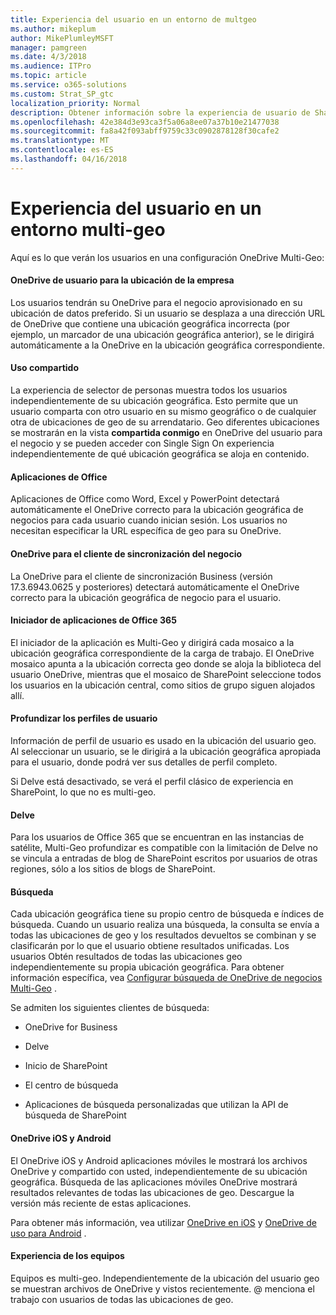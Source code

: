 ```yaml
---
title: Experiencia del usuario en un entorno de multgeo
ms.author: mikeplum
author: MikePlumleyMSFT
manager: pamgreen
ms.date: 4/3/2018
ms.audience: ITPro
ms.topic: article
ms.service: o365-solutions
ms.custom: Strat_SP_gtc
localization_priority: Normal
description: Obtener información sobre la experiencia de usuario de SharePoint y OneDrive en un entorno multi-geo.
ms.openlocfilehash: 42e384d3e93ca3f5a06a8ee07a37b10e21477038
ms.sourcegitcommit: fa8a42f093abff9759c33c0902878128f30cafe2
ms.translationtype: MT
ms.contentlocale: es-ES
ms.lasthandoff: 04/16/2018
---
```

# <a name="user-experience-in-a-multi-geo-environment"></a>Experiencia del usuario en un entorno multi-geo

Aquí es lo que verán los usuarios en una configuración OneDrive Multi-Geo:

#### <a name="users-onedrive-for-business-location"></a>OneDrive de usuario para la ubicación de la empresa

Los usuarios tendrán su OneDrive para el negocio aprovisionado en su ubicación de datos preferido. Si un usuario se desplaza a una dirección URL de OneDrive que contiene una ubicación geográfica incorrecta (por ejemplo, un marcador de una ubicación geográfica anterior), se le dirigirá automáticamente a la OneDrive en la ubicación geográfica correspondiente.

#### <a name="sharing"></a>Uso compartido

La experiencia de selector de personas muestra todos los usuarios independientemente de su ubicación geográfica. Esto permite que un usuario comparta con otro usuario en su mismo geográfico o de cualquier otra de ubicaciones de geo de su arrendatario. Geo diferentes ubicaciones se mostrarán en la vista **compartida conmigo** en OneDrive del usuario para el negocio y se pueden acceder con Single Sign On experiencia independientemente de qué ubicación geográfica se aloja en contenido.

#### <a name="office-applications"></a>Aplicaciones de Office

Aplicaciones de Office como Word, Excel y PowerPoint detectará automáticamente el OneDrive correcto para la ubicación geográfica de negocios para cada usuario cuando inician sesión. Los usuarios no necesitan especificar la URL específica de geo para su OneDrive.

#### <a name="onedrive-for-business-sync-client"></a>OneDrive para el cliente de sincronización del negocio

La OneDrive para el cliente de sincronización Business (versión 17.3.6943.0625 y posteriores) detectará automáticamente el OneDrive correcto para la ubicación geográfica de negocio para el usuario.

#### <a name="office-365-app-launcher"></a>Iniciador de aplicaciones de Office 365

El iniciador de la aplicación es Multi-Geo y dirigirá cada mosaico a la ubicación geográfica correspondiente de la carga de trabajo. El OneDrive mosaico apunta a la ubicación correcta geo donde se aloja la biblioteca del usuario OneDrive, mientras que el mosaico de SharePoint seleccione todos los usuarios en la ubicación central, como sitios de grupo siguen alojados allí.

#### <a name="delve-user-profiles"></a>Profundizar los perfiles de usuario

Información de perfil de usuario es usado en la ubicación del usuario geo. Al seleccionar un usuario, se le dirigirá a la ubicación geográfica apropiada para el usuario, donde podrá ver sus detalles de perfil completo.

Si Delve está desactivado, se verá el perfil clásico de experiencia en SharePoint, lo que no es multi-geo.

#### <a name="delve"></a>Delve

Para los usuarios de Office 365 que se encuentran en las instancias de satélite, Multi-Geo profundizar es compatible con la limitación de Delve no se vincula a entradas de blog de SharePoint escritos por usuarios de otras regiones, sólo a los sitios de blogs de SharePoint.

#### <a name="search"></a>Búsqueda

Cada ubicación geográfica tiene su propio centro de búsqueda e índices de búsqueda. Cuando un usuario realiza una búsqueda, la consulta se envía a todas las ubicaciones de geo y los resultados devueltos se combinan y se clasificarán por lo que el usuario obtiene resultados unificadas. Los usuarios Obtén resultados de todas las ubicaciones geo independientemente su propia ubicación geográfica. Para obtener información específica, vea [Configurar búsqueda de OneDrive de negocios Multi-Geo](configure-search-for-multi-geo.md) .

Se admiten los siguientes clientes de búsqueda:

-   OneDrive for Business

-   Delve

-   Inicio de SharePoint

-   El centro de búsqueda

-   Aplicaciones de búsqueda personalizadas que utilizan la API de búsqueda de SharePoint

#### <a name="onedrive-ios-and-android"></a>OneDrive iOS y Android 

El OneDrive iOS y Android aplicaciones móviles le mostrará los archivos OneDrive y compartido con usted, independientemente de su ubicación geográfica. Búsqueda de las aplicaciones móviles OneDrive mostrará resultados relevantes de todas las ubicaciones de geo. Descargue la versión más reciente de estas aplicaciones.

Para obtener más información, vea utilizar [OneDrive en iOS](https://support.office.com/article/08d5c5b2-ccc6-40eb-a244-fe3597a3c247) y [OneDrive de uso para Android](https://support.office.com/article/eee1d31c-792d-41d4-8132-f9621b39eb36) .

#### <a name="teams-experience"></a>Experiencia de los equipos

Equipos es multi-geo. Independientemente de la ubicación del usuario geo se muestran archivos de OneDrive y vistos recientemente. @ menciona el trabajo con usuarios de todas las ubicaciones de geo.
